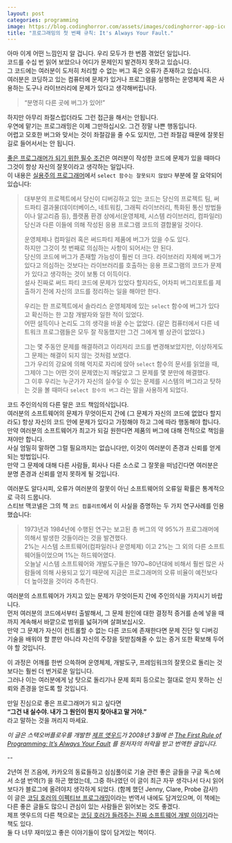 ```yaml
---
layout: post
categories: programming
image: https://blog.codinghorror.com/assets/images/codinghorror-app-icon.png?v=77586304e8
title: "프로그래밍의 첫 번째 규칙: It's Always Your Fault."
---
```


아마 이게 어떤 느낌인지 알 겁니다. 우리 모두가 한 번쯤 겪었던 일입니다.  
코드를 수십 번 읽어 보았으나 어디가 문제인지 발견하지 못하고 있습니다.  
그 코드에는 여러분이 도저히 처리할 수 없는 버그 혹은 오류가 존재하고 있습니다.  
여러분은 코딩하고 있는 컴퓨터에 문제가 있거나 프로그램을 실행하는 운영체제 혹은 사용하는 도구나 라이브러리에 문제가 있다고 생각해버립니다.

> “분명히 다른 곳에 버그가 있어!”

하지만 아무리 좌절스럽더라도 그런 접근을 해서는 안됩니다.  
우연에 맡기는 프로그래밍은 이제 그만하십시오. 그건 정말 나쁜 행동입니다.  
어렵고 모호한 버그와 맞서는 것이 좌절감을 줄 수도 있지만, 그런 좌절감 때문에 잘못된 길로 들어서서는 안 됩니다.

[좋은 프로그래머가 되기 위한 필수 조건](https://blog.codinghorror.com/why-im-the-best-programmer-in-the-world/)은 여러분이 작성한 코드에 문제가 있을 때마다 그것이 항상 자신의 잘못이라고 생각하는 일입니다.  
이 내용은 [실용주의 프로그래머](/essay/2010/05/22/the-pragmatic-programmer.html)에서 `select 함수는 잘못되지 않았다` 부분에 잘 요약되어 있습니다:

> 대부분의 프로젝트에서 당신이 디버깅하고 있는 코드는 당신의 프로젝트 팀, 써드파티 결과물(데이터베이스, 네트워킹, 그래픽 라이브러리, 특화된 통신 방법들이나 알고리즘 등), 플랫폼 환경 상에서(운영체제, 시스템 라이브러리, 컴파일러) 당신과 다른 이들에 의해 작성된 응용 프로그램 코드의 결합물일 것이다.  
> 
> 운영체제나 컴파일러 혹은 써드파티 제품에 버그가 있을 수도 있다.  
> 하지만 그것이 첫 번째로 의심하는 사항이 되어서는 안 된다.  
> 당신의 코드에 버그가 존재할 가능성이 훨씬 더 크다. 
> 라이브러리 자체에 버그가 있다고 의심하는 것보다는 라이브러리를 호출하는 응용 프로그램의 코드가 문제가 있다고 생각하는 것이 보통 더 이득이다.  
> 설사 진짜로 써드 파티 코드에 문제가 있었다 할지라도, 어차피 버그리포트를 제출하기 전에 자신의 코드를 정리하는 일을 해야만 한다.
>
> 우리는 한 프로젝트에서 솔라리스 운영체제에 있는 `select` 함수에 버그가 있다고 확신하는 한 고참 개발자와 일한 적이 있었다.  
> 어떤 설득이나 논리도 그의 생각을 바꿀 수는 없었다. (같은 컴퓨터에서 다른 네트워크 프로그램들은 모두 잘 작동했지만 그건 그에게 별 상관이 없었다.)
>
> 그는 몇 주동안 문제를 해결하려고 이리저리 코드를 변경해보았지만, 이상하게도 그 문제는 해결이 되지 않는 것처럼 보였다.  
> 그가 우리의 강요에 의해 억지로 자리에 앉아 `select` 함수의 문서를 읽었을 때, 그제야 그는 어떤 것이 문제였는지 깨달았고 그 문제를 몇 분만에 해결했다.  
> 그 이후 우리는 누군가가 자신의 실수일 수 있는 문제를 시스템의 버그라고 탓하는 것을 볼 때마다 `select 함수의 버그` 라는 말을 사용하게 되었다.

코드 주인의식의 다른 말은 코드 책임의식입니다.  
여러분의 소프트웨어의 문제가 무엇이든지 간에 (그 문제가 자신의 코드에 없었다 할지라도) 항상 자신의 코드 안에 문제가 있다고 가정해야 하고 그에 따라 행동해야 합니다.  
만약 여러분의 소프트웨어가 최고가 되길 원한다면 제품의 버그에 대해 전적으로 책임을 져야만 합니다.  
사실 엄밀히 말하면 그럴 필요까지는 없습니다만, 이것이 여러분이 존경과 신뢰를 얻게 되는 방법입니다.  
만약 그 문제에 대해 다른 사람들, 회사나 다른 소스로 그 잘못을 떠넘긴다면 여러분은 분명 존경과 신뢰를 얻지 못하게 될 것입니다.

여러분도 알다시피, 오류가 여러분의 잘못이 아닌 소프트웨어의 오류일 확률은 통계적으로 극히 드뭅니다.  
스티브 맥코넬은 그의 책 `코드 컴플리트`에서 이 사실을 증명하는 두 가지 연구사례를 인용했습니다:

> 1973년과 1984년에 수행된 연구는 보고된 총 버그의 약 95%가 프로그래머에 의해서 발생한 것들이라는 것을 발견했다.  
> 2%는 시스템 소프트웨어(컴파일러나 운영체제) 이고 2%는 그 외의 다른 소프트웨어들이었으며 1%는 하드웨어였다.  
> 오늘날 시스템 소프트웨어와 개발도구들은 1970~80년대에 비해서 훨씬 많은 사람들에 의해 사용되고 있기 때문에 지금은 프로그래머의 오류 비율이 예전보다 더 높아졌을 것이라 추측한다.

여러분의 소프트웨어가 가지고 있는 문제가 무엇이든지 간에 주인의식을 가지시기 바랍니다.  
먼저 여러분의 코드에서부터 출발해서, 그 문제 원인에 대한 결정적 증거를 손에 넣을 때까지 계속해서 바깥으로 범위를 넓혀가며 살펴보십시오.  
만약 그 문제가 자신이 컨트롤할 수 없는 다른 코드에 존재한다면 문제 진단 및 디버깅 기술을 배워야 할 뿐만 아니라 자신의 주장을 뒷받침해줄 수 있는 증거 또한 확보해 두어야 할 것입니다.

이 과정은 어깨를 한번 으쓱하며 운영체제, 개발도구, 프레임워크의 잘못으로 돌리는 것보다는 훨씬 더 번거로운 일입니다.  
그러나 이는 여러분에게 남 탓으로 돌리기나 문제 회피 등으로는 절대로 얻지 못하는 신뢰와 존경을 얻도록 할 것입니다.

만일 진심으로 좋은 프로그래머가 되고 싶다면  
**“그건 내 실수야. 내가 그 원인이 뭔지 찾아내고 말 거야.”**  
라고 말하는 것을 꺼리지 마세요.

*이 글은 스택오버플로우를 개발한 [제프 앳우드](https://blog.codinghorror.com/about-me/)가 2008년 3월에 쓴 [The First Rule of Programming: It’s Always Your Fault](https://blog.codinghorror.com/the-first-rule-of-programming-its-always-your-fault/) 를 원저자의 허락을 받고 번역한 글입니다.*

--

2년여 전 즈음에, 카카오의 동료들하고 심심풀이로 기술 관련 좋은 글들을 구글 독스에서 소셜 번역(?) 을 하곤 했었는데, 그중 하나였던 이 글이 최근 자꾸 생각나서 다시 읽어보다가 블로그에 올려야지 생각하게 되었다. (함께 했던 Jenny, Clare, Probe 감사!)  
이 글은 [코딩 호러의 이펙티브 프로그래밍](/essay/2013/04/08/effective-programming.html)이라는 번역서 내에도 담겨있으며, 이 책에는 다른 좋은 글들도 많으니 관심이 있는 사람들은 읽어보는 것도 좋겠다.  
제프 앳우드의 다른 책으로는 [코딩 호러가 들려주는 진짜 소프트웨어 개발 이야기](https://www.aladin.co.kr/shop/wproduct.aspx?ItemId=33344454)라는 책도 있다.  
둘 다 너무 재미있고 좋은 이야기들이 많이 담겨있는 책이다.